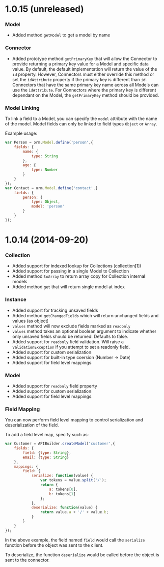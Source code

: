 # 1.0.15 (unreleased)

### Model

- Added method `getModel` to get a model by name

### Connector

- Added prototype method `getPrimaryKey` that will allow the Connector to provide returning a primary key value for a Model and specific data value.  By default, the default implementation will return the value of the `id` property.  However, Connectors must either override this method or set the `idAttribute` property if the primary key is different than `id`.  Connectors that have the same primary key name across all Models can use the `idAttribute`.  For Connectors where the primary key is different dependant on the Model, the `getPrimaryKey` method should be provided.

### Model Linking

To link a field to a Model, you can specify the `model` attribute with the name of the model.  Model fields can only be linked to field types `Object` or `Array`.

Example usage:

```javascript
var Person = orm.Model.define('person',{
	fields: {
		name: {
			type: String
		},
		age: {
			type: Number
		}
	}
});
var Contact = orm.Model.define('contact',{
	fields: {
		person: {
			type: Object,
			model: 'person'
		}
	}
});
```

# 1.0.14 (2014-09-20)

### Collection

- Added support for indexed lookup for Collections (collection[1])
- Added support for passing in a single Model to Collection
- Added method `toArray` to return array copy for Collection internal models
- Added method `get` that will return single model at index


### Instance

- Added support for tracking unsaved fields
- Added method `getChangedFields` which will return unchanged fields and values (as object)
- `values` method will now exclude fields marked as `readonly`
- `values` method takes an optional boolean argument to indicate whether only unsaved fields should be returned.  Defaults to false.
- Added support for `readonly` field validation. Will raise a `ValidationException` if you attempt to set a readonly field.
- Added support for custom serialization
- Added support for built-in type coersion (Number -> Date)
- Added support for field level mappings


### Model

- Added support for `readonly` field property
- Added support for custom serialization
- Added support for field level mappings

### Field Mapping

You can now perform field level mapping to control serialization and deserialization of the field.

To add a field level map, specify such as:

```javascript
var Customer = APIBuilder.createModel('customer',{
	fields: {
		field: {type: String},
		email: {type: String}
	},
	mappings: {
		field: {
			serialize: function(value) {
				var tokens = value.split('/');
				return {
					a: tokens[0],
					b: tokens[1]
				};
			},
			deserialize: function(value) {
				return value.a + '/' + value.b;
			}
		}
	}
});
```

In the above example, the field named `field` would call the `serialize` function before the object was sent to the client.

To deserialize, the function `deserialize` would be called before the object is sent to the connector.
